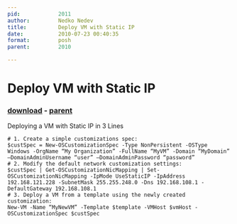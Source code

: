 ```yaml
---
pid:            2011
author:         Nedko Nedev
title:          Deploy VM with Static IP
date:           2010-07-23 00:40:35
format:         posh
parent:         2010

---
```


# Deploy VM with Static IP

### [download](Scripts\2011.ps1) - [parent](Scripts\2010.md)

Deploying a VM with Static IP in 3 Lines

```posh
# 1. Create a simple customizations spec:
$custSpec = New-OSCustomizationSpec -Type NonPersistent -OSType Windows -OrgName “My Organization” -FullName “MyVM” -Domain “MyDomain” –DomainAdminUsername “user” –DomainAdminPassword “password”
# 2. Modify the default network customization settings:
$custSpec | Get-OSCustomizationNicMapping | Set-OSCustomizationNicMapping -IpMode UseStaticIP -IpAddress 192.168.121.228 -SubnetMask 255.255.248.0 -Dns 192.168.108.1 -DefaultGateway 192.168.108.1
# 3. Deploy a VM from a template using the newly created customization:
New-VM -Name “MyNewVM” -Template $template -VMHost $vmHost -OSCustomizationSpec $custSpec
```
